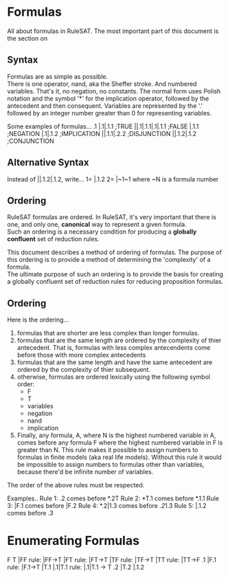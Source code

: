 # Formulas

All about formulas in RuleSAT.
The most important part of this document is the section on 

## Syntax

Formulas are as simple as possible.  
There is one operator, nand, aka the Sheffer stroke.
And numbered variables.
That's it, no negation, no constants.
The normal form uses Polish notation and the symbol '*' for the implication operator, followed by the antecedent and then consequent. 
Variables are represented by the '.' followed by an integer number greater than 0 for representing variables.

Some examples of formulas...
.1
|.1|.1.1			;TRUE
||.1|.1.1|.1|.1.1	;FALSE
|.1.1				;NEGATION
|.1|.1.2			;IMPLICATION 
||.1.1|.2.2			;DISJUNCTION
||.1.2|.1.2			;CONJUNCTION

## Alternative Syntax

Instead of ||.1.2|.1.2, write...
1= |.1.2
2= |~1~1
where ~N is a formula number

## Ordering

RuleSAT formulas are ordered.
In RuleSAT, it's very important that there is one, and only one, **canonical** way to represent a given formula.  
Such an ordering is a necessary condition for producing a **globally confluent** set of reduction rules. 

This document describes a method of ordering of formulas.
The purpose of this ordering is to provide a method of determining the 'complexity' of a formula.  
The ultimate purpose of such an ordering is to provide the basis for 
creating a globally confluent set of reduction rules for reducing proposition formulas.

## Ordering


Here is the ordering...
1) formulas that are shorter are less complex than longer formulas. 
2) formulas that are the same length are ordered by the complexity of thier antecedent.
	That is, formulas with less complex antecendents come before those with more complex antecedents
3) formulas that are the same length and have the same antecedent are ordered by the complexity of thier subsequent.
4) otherwise, formulas are ordered lexically using the following symbol order:
	- F
	- T
	- variables
	- negation
	- nand
	- implication
5) Finally, any formula, A, where N is the highest numbered variable in A, 
	comes before any formula F where the highest numbered variable in F is greater than N.
This rule makes it possible to assign numbers to formulas in finite models (aka real life models).
Without this rule it would be impossible to assign numbers to formulas other than variables, 
because there'd be infinite number of variables.

The order of the above rules must be respected.

Examples..
Rule 1: .2 comes before *.2T 
Rule 2: *T.1 comes before *.1.1 
Rule 3: |F.1 comes before |F.2
Rule 4: *.2|1.3 comes before *.2*1.3 
Rule 5: |.1.2 comes before .3

	
# Enumerating Formulas
F
T
|FF   rule: |FF->T
|FT	  rule: |FT->T
|TF   rule: |TF->T
|TT   rule: |TT->F 
.1
|F.1	rule: |F.1->T
|T.1
|.1|T.1 rule: |.1|T.1 -> T
.2
|T.2
|.1.2

